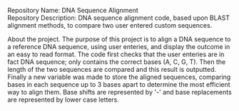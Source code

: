 Repository Name: DNA Sequence Alignment  
Repository Description: DNA sequence alignment code, based upon BLAST alignment methods, to compare two user entered custom sequences.

About the project. 
The purpose of this project is to align a DNA sequence to a reference DNA sequence, using user enteries, and display the outcome in an easy to read format.
The code first checks that the user enteries are in fact DNA sequence; only contains the correct bases (A, C, G, T). 
Then the length of the two sequences are compared and this result is outputted.
Finally a new variable was made to store the aligned sequences, comparing bases in each sequence up to 3 bases apart to determine the most efficient way to align them. Base shifts are represented by '-' and base replacements are represented by lower case letters.
